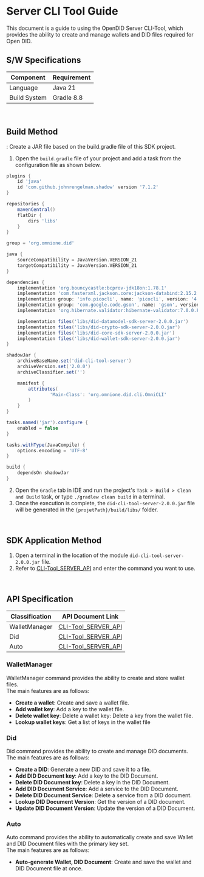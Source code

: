 # Server CLI Tool Guide
This document is a guide to using the OpenDID Server CLI-Tool, which provides the ability to create and manage wallets and DID files required for Open DID.


## S/W Specifications
| Component | Requirement |
|------|----------------------------|
| Language  | Java 21|
| Build System  | Gradle 8.8 |

<br>

## Build Method
: Create a JAR file based on the build.gradle file of this SDK project.
1. Open the `build.gradle` file of your project and add a task from the configuration file as shown below.

```groovy
plugins {
    id 'java'
    id 'com.github.johnrengelman.shadow' version '7.1.2'
}

repositories {
    mavenCentral()
    flatDir {
        dirs 'libs'
    }
}

group = 'org.omnione.did'

java {
    sourceCompatibility = JavaVersion.VERSION_21
    targetCompatibility = JavaVersion.VERSION_21
}

dependencies {
    implementation 'org.bouncycastle:bcprov-jdk18on:1.78.1'
    implementation 'com.fasterxml.jackson.core:jackson-databind:2.15.2'
    implementation group: 'info.picocli', name: 'picocli', version: '4.2.0'
    implementation group: 'com.google.code.gson', name: 'gson', version: '2.8.9'
    implementation 'org.hibernate.validator:hibernate-validator:7.0.0.Final'

    implementation files('libs/did-datamodel-sdk-server-2.0.0.jar')
    implementation files('libs/did-crypto-sdk-server-2.0.0.jar')
    implementation files('libs/did-core-sdk-server-2.0.0.jar')
    implementation files('libs/did-wallet-sdk-server-2.0.0.jar')
}

shadowJar {
    archiveBaseName.set('did-cli-tool-server')
    archiveVersion.set('2.0.0')
    archiveClassifier.set('')

    manifest {
        attributes(
                'Main-Class': 'org.omnione.did.cli.OmniCLI'
        )
    }
}

tasks.named('jar').configure {
    enabled = false
}

tasks.withType(JavaCompile) {
    options.encoding = 'UTF-8'
}

build {
    dependsOn shadowJar
}
```
2. Open the `Gradle` tab in IDE and run the project's `Task > Build > Clean and Build` task, or type `./gradlew clean build` in a terminal.
3. Once the execution is complete, the `did-cli-tool-server-2.0.0.jar` file will be generated in the `{projetPath}/build/libs/` folder.


<br>


## SDK Application Method
1. Open a terminal in the location of the module `did-cli-tool-server-2.0.0.jar` file.
2. Refer to [CLI-Tool_SERVER_API](../../docs/api/CLI-Tool_SERVER_API.md) and enter the command you want to use.


<br>

## API Specification
| Classification | API Document Link                                            |
|------|--------------------------------------------------------------|
| WalletManager  | [CLI-Tool_SERVER_API](../../docs/api/CLI-Tool_SERVER_API.md) |
| Did  | [CLI-Tool_SERVER_API](../../docs/api/CLI-Tool_SERVER_API.md) |
| Auto  | [CLI-Tool_SERVER_API](../../docs/api/CLI-Tool_SERVER_API.md) |

### WalletManager
WalletManager command provides the ability to create and store wallet files.
<br>The main features are as follows:

* <b>Create a wallet</b>: Create and save a wallet file.
* <b>Add wallet key</b>: Add a key to the wallet file.
* <b>Delete wallet key</b>: Delete a wallet key: Delete a key from the wallet file.
* <b>Lookup wallet keys</b>: Get a list of keys in the wallet file


### Did
Did command provides the ability to create and manage DID documents.
<br>The main features are as follows:

* <b>Create a DID</b>: Generate a new DID and save it to a file.
* <b>Add DID Document key</b>: Add a key to the DID Document.
* <b>Delete DID Document key</b>: Delete a key in the DID Document.
* <b>Add DID Document Service</b>: Add a service to the DID Document.
* <b>Delete DID Document Service</b>: Delete a service from a DID document.
* <b>Lookup DID Document Version</b>: Get the version of a DID document.
* <b>Update DID Document Version</b>: Update the version of a DID Document.

### Auto
Auto command provides the ability to automatically create and save Wallet and DID Document files with the primary key set.
<br>The main features are as follows:

* <b>Auto-generate Wallet, DID Document</b>: Create and save the wallet and DID Document file at once.